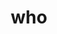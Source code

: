 ---
category: 3-letters
denotation: null
name: who
reference_link: https://www.etymonline.com/word/who
root_language: null
root_name: null
title: who
type: free
word_sums:
- respelling: who
  sum: 'Who + '
---